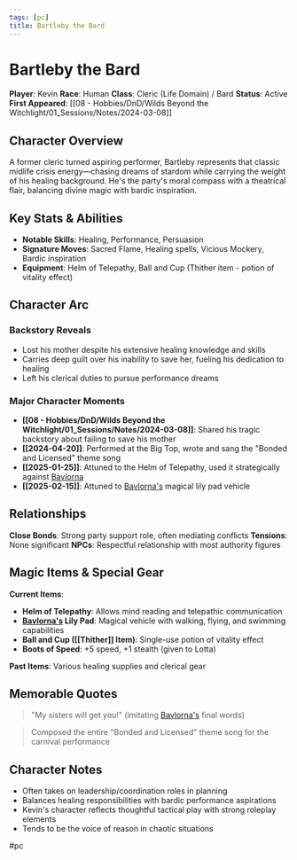 ```yaml
---
tags: [pc]
title: Bartleby the Bard
---
```


# Bartleby the Bard

**Player**: Kevin
**Race**: Human
**Class**: Cleric (Life Domain) / Bard
**Status**: Active
**First Appeared**: [[08 - Hobbies/DnD/Wilds Beyond the Witchlight/01_Sessions/Notes/2024-03-08]]

## Character Overview

A former cleric turned aspiring performer, Bartleby represents that classic midlife crisis energy—chasing dreams of stardom while carrying the weight of his healing background. He's the party's moral compass with a theatrical flair, balancing divine magic with bardic inspiration.

## Key Stats & Abilities

- **Notable Skills**: Healing, Performance, Persuasion
- **Signature Moves**: Sacred Flame, Healing spells, Vicious Mockery, Bardic inspiration
- **Equipment**: Helm of Telepathy, Ball and Cup (Thither item - potion of vitality effect)

## Character Arc

### Backstory Reveals

- Lost his mother despite his extensive healing knowledge and skills
- Carries deep guilt over his inability to save her, fueling his dedication to healing
- Left his clerical duties to pursue performance dreams

### Major Character Moments

- **[[08 - Hobbies/DnD/Wilds Beyond the Witchlight/01_Sessions/Notes/2024-03-08]]**: Shared his tragic backstory about failing to save his mother
- **[[2024-04-20]]**: Performed at the Big Top, wrote and sang the "Bonded and Licensed" theme song
- **[[2025-01-25]]**: Attuned to the Helm of Telepathy, used it strategically against [Bavlorna](Bavlorna%20Blightstraw.md)
- **[[2025-02-15]]**: Attuned to [Bavlorna's](Bavlorna%20Blightstraw.md) magical lily pad vehicle

## Relationships

**Close Bonds**: Strong party support role, often mediating conflicts
**Tensions**: None significant
**NPCs**: Respectful relationship with most authority figures

## Magic Items & Special Gear

**Current Items**:
- **Helm of Telepathy**: Allows mind reading and telepathic communication
- **[Bavlorna's](Bavlorna%20Blightstraw.md) Lily Pad**: Magical vehicle with walking, flying, and swimming capabilities
- **Ball and Cup ([[Thither]] Item)**: Single-use potion of vitality effect
- **Boots of Speed**: +5 speed, +1 stealth (given to Lotta)

**Past Items**: Various healing supplies and clerical gear

## Memorable Quotes

> "My sisters will get you!" (imitating [Bavlorna's](Bavlorna%20Blightstraw.md) final words)

> Composed the entire "Bonded and Licensed" theme song for the carnival performance

## Character Notes

- Often takes on leadership/coordination roles in planning
- Balances healing responsibilities with bardic performance aspirations
- Kevin's character reflects thoughtful tactical play with strong roleplay elements
- Tends to be the voice of reason in chaotic situations

#pc
